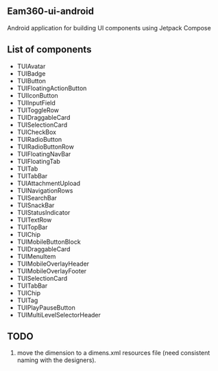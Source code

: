 ## Eam360-ui-android
Android application for building UI components using Jetpack Compose

## List of components

- TUIAvatar
- TUIBadge
- TUIButton
- TUIFloatingActionButton
- TUIIconButton
- TUIInputField
- TUIToggleRow
- TUIDraggableCard
- TUISelectionCard
- TUICheckBox
- TUIRadioButton
- TUIRadioButtonRow
- TUIFloatingNavBar
- TUIFloatingTab
- TUITab
- TUITabBar
- TUIAttachmentUpload
- TUINavigationRows
- TUISearchBar
- TUISnackBar
- TUIStatusIndicator
- TUITextRow
- TUITopBar
- TUIChip
- TUIMobileButtonBlock
- TUIDraggableCard
- TUIMenuItem
- TUIMobileOverlayHeader
- TUIMobileOverlayFooter
- TUISelectionCard
- TUITabBar
- TUIChip
- TUITag
- TUIPlayPauseButton
- TUIMultiLevelSelectorHeader

## TODO
1. move the dimension to a dimens.xml resources file (need consistent naming with the designers).
